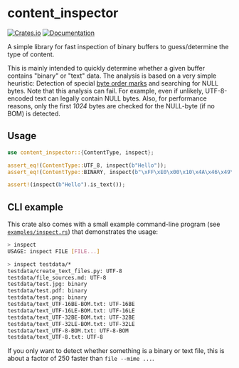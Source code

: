# content_inspector

[![Crates.io](https://img.shields.io/crates/v/content_inspector.svg)](https://crates.io/crates/content_inspector)
[![Documentation](https://docs.rs/content_inspector/badge.svg)](https://docs.rs/content_inspector)

A simple library for fast inspection of binary buffers to guess/determine the type of content.

This is mainly intended to quickly determine whether a given buffer contains "binary" or "text"
data. The analysis is based on a very simple heuristic: Detection of special [byte order
marks](https://en.wikipedia.org/wiki/Byte_order_mark) and searching for NULL bytes. Note that
this analysis can fail. For example, even if unlikely, UTF-8-encoded text can legally contain
NULL bytes. Also, for performance reasons, only the first *1024* bytes are checked for the
NULL-byte (if no BOM) is detected.

## Usage

```rust
use content_inspector::{ContentType, inspect};

assert_eq!(ContentType::UTF_8, inspect(b"Hello"));
assert_eq!(ContentType::BINARY, inspect(b"\xFF\xE0\x00\x10\x4A\x46\x49\x46\x00"));

assert!(inspect(b"Hello").is_text());
```

## CLI example

This crate also comes with a small example command-line program (see [`examples/inspect.rs`](examples/inspect.rs)) that demonstrates the usage:
```bash
> inspect
USAGE: inspect FILE [FILE...]

> inspect testdata/*
testdata/create_text_files.py: UTF-8
testdata/file_sources.md: UTF-8
testdata/test.jpg: binary
testdata/test.pdf: binary
testdata/test.png: binary
testdata/text_UTF-16BE-BOM.txt: UTF-16BE
testdata/text_UTF-16LE-BOM.txt: UTF-16LE
testdata/text_UTF-32BE-BOM.txt: UTF-32BE
testdata/text_UTF-32LE-BOM.txt: UTF-32LE
testdata/text_UTF-8-BOM.txt: UTF-8-BOM
testdata/text_UTF-8.txt: UTF-8
```

If you only want to detect whether something is a binary or text file, this is about a factor of 250 faster than `file --mime ...`.

